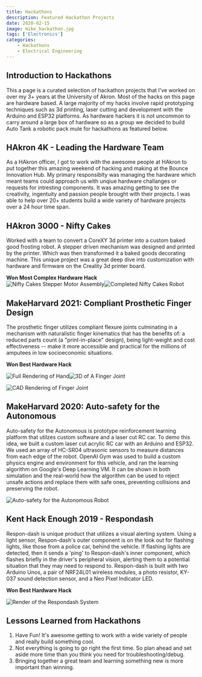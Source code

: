 ```yaml
---
title: Hackathons
description: Featured Hackathon Projects 
date: 2020-02-15
image: mike_hackathon.jpg
tags: ['Electronics']
categories:
    - Hackathons
    - Electrical Engineering
---
```

## Introduction to Hackathons

This a page is a curated selection of hackathon projects that I've worked on over my 3+ years at the University of Akron. Most of the hacks on this page are hardware based. A large majority of my hacks involve rapid prototyping techniques such as 3d printing, laser cutting and development with the Arduino and ESP32 platforms. As hardware hackers it is not uncommon to carry around a large box of hardware so as a group we decided to build Auto Tank a robotic pack mule for hackathons as featured below. 

## HAkron 4K  - Leading the Hardware Team 

As a HAkron officer, I got to work with the awesome people at HAkron to put together this amazing weekend of hacking and making at the Bounce Innovation Hub. My primary responsiblty was managing the hardware which meant teams could approach us with unqiue hardware challanges or requests for intresting components. It was amazing getting to see the creativity, ingentuity and passion people brought with their projects. I was able to help over 20+ students build a wide variety of hardware projects over a 24 hour time span. 

## HAkron 3000 - Nifty Cakes

Worked with a team to convert a CoreXY 3d printer into a custom baked good frosting robot. A stepper driven mechanism was designed and printed by the printer. Which was then transformed it a baked goods decorating machine. This unique project was a great deep dive into customization with hardware and firmware on the Creality 3d printer board. 

**Won Most Complex Hardware Hack**
![Nifty Cakes Stepper Motor Assembly](nifty_cakes_assembly.jpg)![Completed Nifty Cakes Robot](nifty_cakes_extruder.jpg)


## MakeHarvard 2021: Compliant Prosthetic Finger Design

The prosthetic finger utilizes compliant flexure joints culminating in a mechanism with naturalistic finger kinematics that has the benefits of: a reduced parts count (a "print-in-place" design), being light-weight and cost effectiveness -- make it more accessible and practical for the millions of amputees in low socioeconomic situations.  

**Won Best Hardware Hack**

![Full Rendering of Hand ](hand_model_complete.jpg)![3D of A Finger Joint](3d_print_hand.jpg)

![CAD Rendering of Finger Joint](final_hand.jpg)


## MakeHarvard 2020: Auto-safety for the Autonomous 

Auto-safety for the Autonomous is prototype reinforcement learning platform that utilzes custom software and a laser cut RC car. 
To demo this idea, we built a custom laser cut acrylic RC car with an Arduino and ESP32. We used an array of HC-SR04 ultrasonic sensors to measure distances from each edge of the robot. OpenAI Gym  was used to build a custom physics engine and environment for this vehicle, and ran the learning algorithm on Google's Deep Learning VM. It can be shown in both simulation and the real-world how the algorithm can be used to reject unsafe actions and replace them with safe ones, preventing collisions and preserving the robot. 

![Auto-safety for the Autonomous Robot](auto_safety.jpg)

## Kent Hack Enough 2019 - Respondash 

Respon-dash is unique product that utilizes a visual alerting system. Using a light sensor, Respon-dash's outer component is on the look out for flashing lights, like those from a police car, behind the vehicle. If flashing lights are detected, then it sends a 'ping' to Respon-dash's inner component, which flashes briefly in the driver's peripheral vision, alerting them to a potential situation that they may need to respond to. Respon-dash is built with two Arduino Unos, a pair of NRF24L01 wireless modules, a photo resistor, KY-037 sound detection sensor, and a Neo Pixel Indicator LED. 

**Won Best Hardware Hack** 

![Render of the Respondash System](respondash_render.png)

## Lessons Learned from Hackathons 
1. Have Fun! It's awesome getting to work with a wide variety of people and really build something cool. 
2. Not everything is going to go right the first time. So plan ahead and set aside more time than you think you need for troubleshooting/debug. 
3. Bringing together a great team and learning something new is more important than winning. 